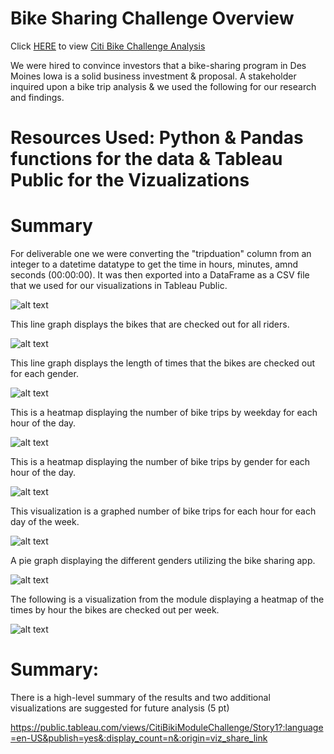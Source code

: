 # Bike Sharing Challenge Overview

Click [HERE](https://github.com/stackanna/bikesharing/blob/f2412822c21379e9cf55c2825f7f938b0ca57caf/NYC_Citibike_Challenge.ipynb) to view [Citi Bike Challenge Analysis](https://github.com/stackanna/bikesharing/blob/f2412822c21379e9cf55c2825f7f938b0ca57caf/NYC_Citibike_Challenge.ipynb)

We were hired to convince investors that a bike-sharing program in Des Moines Iowa is a solid business investment & proposal. A stakeholder inquired upon a bike trip analysis & we used the following for our research and findings. 

# Resources Used: Python & Pandas functions for the data & Tableau Public for the Vizualizations

# Summary 

For deliverable one we were converting the "tripduation" column from an integer to a datetime datatype to get the time in hours, minutes, amnd seconds (00:00:00). It was then exported into a DataFrame as a CSV file that we used for our visualizations in Tableau Public. 

![alt text](https://github.com/stackanna/bikesharing/blob/7390c48351d818974fd3126def7538de80edc5a7/bikesharing7.png)

This line graph displays the bikes that are checked out for all riders. 

![alt text](https://github.com/stackanna/bikesharing/blob/7390c48351d818974fd3126def7538de80edc5a7/bikesharechallenge1.png)

This line graph displays the length of times that the bikes are checked out for each gender.

![alt text](https://github.com/stackanna/bikesharing/blob/7390c48351d818974fd3126def7538de80edc5a7/bikesharechallenge2.png)

This is a heatmap displaying the number of bike trips by weekday for each hour of the day.

![alt text](https://github.com/stackanna/bikesharing/blob/7390c48351d818974fd3126def7538de80edc5a7/bikesharechallenge3.png)

This is a heatmap displaying the number of bike trips by gender for each hour of the day. 

![alt text](https://github.com/stackanna/bikesharing/blob/7390c48351d818974fd3126def7538de80edc5a7/bikesharechallenge4.png)

This visualization is a graphed number of bike trips for each hour for each day of the week. 

![alt text](https://github.com/stackanna/bikesharing/blob/7390c48351d818974fd3126def7538de80edc5a7/bikesharechallenge5.png)

A pie graph displaying the different genders utilizing the bike sharing app.

![alt text](https://github.com/stackanna/bikesharing/blob/fa247232b6374661f944d03ae8eea25d402fe18c/bike%20share6.png)

The following is a visualization from the module displaying a heatmap of the times by hour the bikes are checked out per week. 

![alt text](https://github.com/stackanna/bikesharing/blob/9ea4c318adcfc009a07ab0f914017623289d4cc9/Screen%20Shot%202021-07-16%20at%205.23.42%20AM.png)


# Summary:

There is a high-level summary of the results and two additional visualizations are suggested for future analysis (5 pt)


https://public.tableau.com/views/CitiBikiModuleChallenge/Story1?:language=en-US&publish=yes&:display_count=n&:origin=viz_share_link
